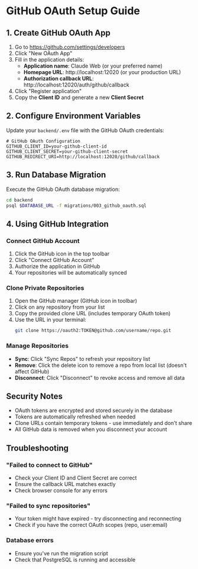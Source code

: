 # GitHub OAuth Setup Guide

## 1. Create GitHub OAuth App

1. Go to https://github.com/settings/developers
2. Click "New OAuth App"
3. Fill in the application details:
   - **Application name**: Claude Web (or your preferred name)
   - **Homepage URL**: http://localhost:12020 (or your production URL)
   - **Authorization callback URL**: http://localhost:12020/auth/github/callback
4. Click "Register application"
5. Copy the **Client ID** and generate a new **Client Secret**

## 2. Configure Environment Variables

Update your `backend/.env` file with the GitHub OAuth credentials:

```env
# GitHub OAuth Configuration
GITHUB_CLIENT_ID=your-github-client-id
GITHUB_CLIENT_SECRET=your-github-client-secret
GITHUB_REDIRECT_URI=http://localhost:12020/github/callback
```

## 3. Run Database Migration

Execute the GitHub OAuth database migration:

```bash
cd backend
psql $DATABASE_URL -f migrations/003_github_oauth.sql
```

## 4. Using GitHub Integration

### Connect GitHub Account
1. Click the GitHub icon in the top toolbar
2. Click "Connect GitHub Account"
3. Authorize the application in GitHub
4. Your repositories will be automatically synced

### Clone Private Repositories
1. Open the GitHub manager (GitHub icon in toolbar)
2. Click on any repository from your list
3. Copy the provided clone URL (includes temporary OAuth token)
4. Use the URL in your terminal:
   ```bash
   git clone https://oauth2:TOKEN@github.com/username/repo.git
   ```

### Manage Repositories
- **Sync**: Click "Sync Repos" to refresh your repository list
- **Remove**: Click the delete icon to remove a repo from local list (doesn't affect GitHub)
- **Disconnect**: Click "Disconnect" to revoke access and remove all data

## Security Notes

- OAuth tokens are encrypted and stored securely in the database
- Tokens are automatically refreshed when needed
- Clone URLs contain temporary tokens - use immediately and don't share
- All GitHub data is removed when you disconnect your account

## Troubleshooting

### "Failed to connect to GitHub"
- Check your Client ID and Client Secret are correct
- Ensure the callback URL matches exactly
- Check browser console for any errors

### "Failed to sync repositories"
- Your token might have expired - try disconnecting and reconnecting
- Check if you have the correct OAuth scopes (repo, user:email)

### Database errors
- Ensure you've run the migration script
- Check that PostgreSQL is running and accessible
